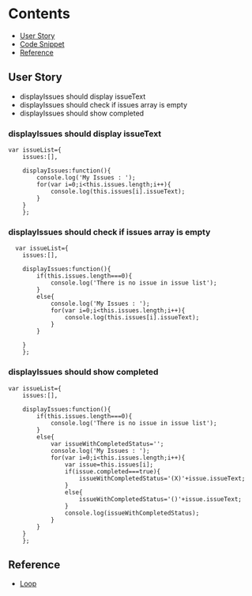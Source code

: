 # Contents

* [User Story](#user-story)
* [Code Snippet](#code-snippet)
* [Reference](#reference)

## User Story
- displayIssues should display issueText
- displayIssues should check if issues array is empty
- displayIssues should show completed


### displayIssues should display issueText
```
var issueList={
    issues:[],
  
    displayIssues:function(){
        console.log('My Issues : ');
        for(var i=0;i<this.issues.length;i++){
            console.log(this.issues[i].issueText);
        }        
    }
    };
```
### displayIssues should check if issues array is empty
```
  var issueList={
    issues:[],
  
    displayIssues:function(){
        if(this.issues.length===0){
            console.log('There is no issue in issue list');
        }
        else{
            console.log('My Issues : ');
            for(var i=0;i<this.issues.length;i++){
                console.log(this.issues[i].issueText);
            }            
        }
        
    }
    };
```
### displayIssues should show completed
```
var issueList={
    issues:[],
  
    displayIssues:function(){
        if(this.issues.length===0){
            console.log('There is no issue in issue list');
        }
        else{
            var issueWithCompletedStatus='';
            console.log('My Issues : ');
            for(var i=0;i<this.issues.length;i++){
                var issue=this.issues[i];
                if(issue.completed===true){
                    issueWithCompletedStatus='(X)'+issue.issueText;
                }
                else{
                    issueWithCompletedStatus='()'+issue.issueText;
                }
                console.log(issueWithCompletedStatus);
            }            
        }        
    }
    };
```
## Reference
* [Loop](https://developer.mozilla.org/en-US/docs/Web/JavaScript/Guide/Loops_and_iteration)

